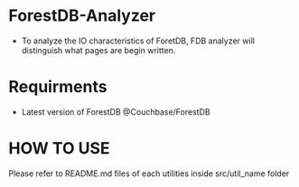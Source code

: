 # ForestDB-Analyzer
- To analyze the IO characteristics of ForetDB, FDB analyzer will distinguish what pages are begin written. 

# Requirments
- Latest version of ForestDB @Couchbase/ForestDB

# HOW TO USE
Please refer to README.md files of each utilities inside src/util_name folder
